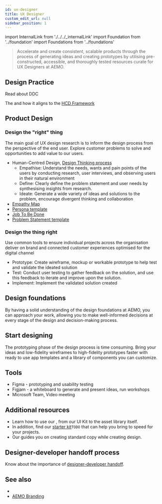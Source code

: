 ```yaml
---
id: ux-designer
title: UX Designer
custom_edit_url: null
sidebar_position: 1
---
```

import InternalLink from './../../_internalLink'
import Foundation from '../foundation'
import Foundations from '../foundations'

> Accelerate and create consistent, scalable products through the process of generating ideas and creating prototypes by utilising pre-constructed, accessible, and thoroughly tested resources curate for UX Designers at AEMO.

## Design Practice
Read about DDC <InternalLink url="https://aemocdr.atlassian.net/wiki/spaces/DDC/pages/80380105/Experience+and+Design+E+D" label="Experience Design Practice" />

The <InternalLink url="https://aemocdr.atlassian.net/wiki/spaces/DDC/pages/528580741/Initiative+Flow" label ="Initiative Flow" /> and how it aligns to the [HCD Framework](../hcd/hcd-intro)

## Product Design 

### Design the "right" thing

The main goal of UX design research is to inform the design process from the perspective of the end user. Explore customer problems to solve and opportunities to add value to our users.

 - Human-Centred Design, [Design Thinking process](https://www.figma.com/file/thlFIi4nMTEh7LmYLNPWGC/DesignOps?node-id=46%3A125&t=RqKOuZu9QdID4muS-1)
    - Empathise: Understand the needs, wants and pain points of the users by conducting research, user interviews, and observing users in their natural environment
    - Define: Clearly define the problem statement and user needs by synthesising insights from research.
    - Ideate: Generate a wide variety of ideas and solutions to the problem, encourage divergent thinking and collaboration
 - [Empathy Map](https://www.figma.com/file/thlFIi4nMTEh7LmYLNPWGC/DesignOps?node-id=204%3A1654&t=RqKOuZu9QdID4muS-1)
 - [Persona template](https://www.figma.com/file/thlFIi4nMTEh7LmYLNPWGC/DesignOps?node-id=204%3A1733&t=RqKOuZu9QdID4muS-1)
 - [Job To Be Done](https://www.figma.com/file/thlFIi4nMTEh7LmYLNPWGC/DesignOps?node-id=105%3A136&t=RqKOuZu9QdID4muS-1)
 - [Problem Statement template](https://www.figma.com/file/thlFIi4nMTEh7LmYLNPWGC/DesignOps?node-id=105%3A136&t=RqKOuZu9QdID4muS-1)


### Design the thing right
Use common tools to ensure individual projects across the organisation deliver on brand and connected customer experiences optimised for the digital channel

- Prototype: Create wireframe, mockup or workable prototype to help test and validate the ideated solution
- Test: Conduct user testing to gather feedback on the solution, and use this feedback to iterate and improve upon the solution.
- Implement: Implement the validated solution created


## Design foundations

By having a solid understanding of the design foundations at AEMO, you can approach your work, allowing you to make well-informed decisions at every stage of the design and decision-making process.

<Foundations>
    <Foundation name="design principles" />
    <Foundation name="colours" />
    <Foundation name="typography" />
    <Foundation name="icons" />
    <Foundation name="responsive" />
    <Foundation name="accessibility" />
</Foundations>


## Start designing

The prototyping phase of the design process is time consuming. Bring your ideas and low-fidelity wireframes to high-fidelity prototypes faster with ready to use app templates and a library of components you can customize.

<Foundations>
    <Foundation name="design tokens" />
    <Foundation name="library" />
    <Foundation name="figma" />
</Foundations>


## Tools

- Figma - prototyping and usability testing
- Figjam - a whiteboard to generate and present ideas, run workshops
- Microsoft Team, Video meeting


## Additional resources

- Learn how to use our <InternalLink url="https://www.figma.com/file/kzLxtqv6YGL0wotiqzgEo4/GEL-UI-Doc?node-id=0%3A1&t=wWnl5yDb3WDbwvJJ-1" label="design system in Figma" />, from our UI Kit to the asset library itself.
- In addition, find our [starter kit](#)`TODO` that can help you bring to speed for your projects.
- Our <InternalLink url="https://aemocdr.atlassian.net/wiki/spaces/DDC/pages/1712783363/Technical+Writer+Standards" label="Technical Writer Standards" /> guides you on creating standard copy while creating design.


## Designer-developer handoff process

Know about the importance of [designer-developer handoff](#).

## See also
 -  <InternalLink url="https://aemocdr.atlassian.net/wiki/spaces/DDC/pages/1605632412/UX+terms+Glossary" label ="UX Glossary" />
 - [AEMO Branding](../../branding/logo)

 